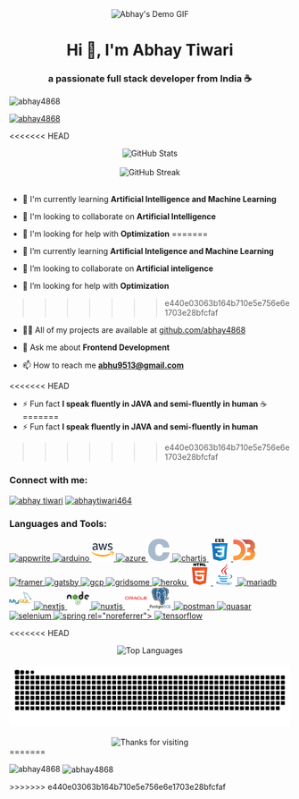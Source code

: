 

<div align="center">
  <img src="![Working Work Work Work GIF by Alliance](https://github.com/user-attachments/assets/b9ff5909-978a-480d-acd9-3ee7657b155d)" alt="Abhay's Demo GIF" width="1000" />
</div>



<h1 align="center">Hi 👋, I'm Abhay Tiwari</h1>
<h3 align="center">a passionate full stack developer from India ☕</h3>

<p align="left"> <img src="https://komarev.com/ghpvc/?username=abhay4868&label=Profile%20views&color=0e75b6&style=flat" alt="abhay4868" /> </p>

<p align="left"> <a href="https://github.com/ryo-ma/github-profile-trophy"><img src="https://github-profile-trophy.vercel.app/?username=abhay4868" alt="abhay4868" /></a> </p>




<<<<<<< HEAD
<div align="center">
  <img src="https://github-readme-stats.vercel.app/api?username=abhay4868&show_icons=true&theme=tokyonight&hide_border=true&count_private=true" alt="GitHub Stats" />
</div>

<br>

<div align="center">
  <img src="https://github-readme-streak-stats.herokuapp.com/?user=abhay4868&theme=tokyonight&hide_border=true" alt="GitHub Streak" />
</div>

<br>

- 🌱 I'm currently learning **Artificial Intelligence and Machine Learning**

- 👯 I'm looking to collaborate on **Artificial Intelligence**

- 🤝 I'm looking for help with **Optimization**
=======
- 🌱 I’m currently learning **Artificial Inteligence and Machine Learning**

- 👯 I’m looking to collaborate on **Artificial inteligence**

- 🤝 I’m looking for help with **Optimization**
>>>>>>> e440e03063b164b710e5e756e6e1703e28bfcfaf

- 👨‍💻 All of my projects are available at [github.com/abhay4868](github.com/abhay4868)

- 💬 Ask me about **Frontend Development**

- 📫 How to reach me **abhu9513@gmail.com**

<<<<<<< HEAD
- ⚡ Fun fact **I speak fluently in JAVA and semi-fluently in human** ☕
=======
- ⚡ Fun fact **I speak fluently in JAVA and semi-fluently in human**
>>>>>>> e440e03063b164b710e5e756e6e1703e28bfcfaf

<h3 align="left">Connect with me:</h3>
<p align="left">
<a href="https://linkedin.com/in/abhay tiwari" target="blank"><img align="center" src="https://raw.githubusercontent.com/rahuldkjain/github-profile-readme-generator/master/src/images/icons/Social/linked-in-alt.svg" alt="abhay tiwari" height="30" width="40" /></a>
<a href="https://www.leetcode.com/abhaytiwari464" target="blank"><img align="center" src="https://raw.githubusercontent.com/rahuldkjain/github-profile-readme-generator/master/src/images/icons/Social/leet-code.svg" alt="abhaytiwari464" height="30" width="40" /></a>
</p>

<h3 align="left">Languages and Tools:</h3>
<p align="left"> <a href="https://appwrite.io" target="_blank" rel="noreferrer"> <img src="https://www.vectorlogo.zone/logos/appwriteio/appwriteio-icon.svg" alt="appwrite" width="40" height="40"/> </a> <a href="https://www.arduino.cc/" target="_blank" rel="noreferrer"> <img src="https://cdn.worldvectorlogo.com/logos/arduino-1.svg" alt="arduino" width="40" height="40"/> </a> <a href="https://aws.amazon.com" target="_blank" rel="noreferrer"> <img src="https://raw.githubusercontent.com/devicons/devicon/master/icons/amazonwebservices/amazonwebservices-original-wordmark.svg" alt="aws" width="40" height="40"/> </a> <a href="https://azure.microsoft.com/en-in/" target="_blank" rel="noreferrer"> <img src="https://www.vectorlogo.zone/logos/microsoft_azure/microsoft_azure-icon.svg" alt="azure" width="40" height="40"/> </a> <a href="https://www.cprogramming.com/" target="_blank" rel="noreferrer"> <img src="https://raw.githubusercontent.com/devicons/devicon/master/icons/c/c-original.svg" alt="c" width="40" height="40"/> </a> <a href="https://www.chartjs.org" target="_blank" rel="noreferrer"> <img src="https://www.chartjs.org/media/logo-title.svg" alt="chartjs" width="40" height="40"/> </a> <a href="https://www.w3schools.com/css/" target="_blank" rel="noreferrer"> <img src="https://raw.githubusercontent.com/devicons/devicon/master/icons/css3/css3-original-wordmark.svg" alt="css3" width="40" height="40"/> </a> <a href="https://d3js.org/" target="_blank" rel="noreferrer"> <img src="https://raw.githubusercontent.com/devicons/devicon/master/icons/d3js/d3js-original.svg" alt="d3js" width="40" height="40"/> </a> <a href="https://www.framer.com/" target="_blank" rel="noreferrer"> <img src="https://www.vectorlogo.zone/logos/framer/framer-icon.svg" alt="framer" width="40" height="40"/> </a> <a href="https://www.gatsbyjs.com/" target="_blank" rel="noreferrer"> <img src="https://www.vectorlogo.zone/logos/gatsbyjs/gatsbyjs-icon.svg" alt="gatsby" width="40" height="40"/> </a> <a href="https://cloud.google.com" target="_blank" rel="noreferrer"> <img src="https://www.vectorlogo.zone/logos/google_cloud/google_cloud-icon.svg" alt="gcp" width="40" height="40"/> </a> <a href="https://gridsome.org/" target="_blank" rel="noreferrer"> <img src="https://www.vectorlogo.zone/logos/gridsome/gridsome-icon.svg" alt="gridsome" width="40" height="40"/> </a> <a href="https://heroku.com" target="_blank" rel="noreferrer"> <img src="https://www.vectorlogo.zone/logos/heroku/heroku-icon.svg" alt="heroku" width="40" height="40"/> </a> <a href="https://www.w3.org/html/" target="_blank" rel="noreferrer"> <img src="https://raw.githubusercontent.com/devicons/devicon/master/icons/html5/html5-original-wordmark.svg" alt="html5" width="40" height="40"/> </a> <a href="https://www.java.com" target="_blank" rel="noreferrer"> <img src="https://raw.githubusercontent.com/devicons/devicon/master/icons/java/java-original.svg" alt="java" width="40" height="40"/> </a> <a href="https://mariadb.org/" target="_blank" rel="noreferrer"> <img src="https://www.vectorlogo.zone/logos/mariadb/mariadb-icon.svg" alt="mariadb" width="40" height="40"/> </a> <a href="https://www.mysql.com/" target="_blank" rel="noreferrer"> <img src="https://raw.githubusercontent.com/devicons/devicon/master/icons/mysql/mysql-original-wordmark.svg" alt="mysql" width="40" height="40"/> </a> <a href="https://nextjs.org/" target="_blank" rel="noreferrer"> <img src="https://cdn.worldvectorlogo.com/logos/nextjs-2.svg" alt="nextjs" width="40" height="40"/> </a> <a href="https://nodejs.org" target="_blank" rel="noreferrer"> <img src="https://raw.githubusercontent.com/devicons/devicon/master/icons/nodejs/nodejs-original-wordmark.svg" alt="nodejs" width="40" height="40"/> </a> <a href="https://nuxtjs.org/" target="_blank" rel="noreferrer"> <img src="https://www.vectorlogo.zone/logos/nuxtjs/nuxtjs-icon.svg" alt="nuxtjs" width="40" height="40"/> </a> <a href="https://www.oracle.com/" target="_blank" rel="noreferrer"> <img src="https://raw.githubusercontent.com/devicons/devicon/master/icons/oracle/oracle-original.svg" alt="oracle" width="40" height="40"/> </a> <a href="https://www.postgresql.org" target="_blank" rel="noreferrer"> <img src="https://raw.githubusercontent.com/devicons/devicon/master/icons/postgresql/postgresql-original-wordmark.svg" alt="postgresql" width="40" height="40"/> </a> <a href="https://postman.com" target="_blank" rel="noreferrer"> <img src="https://www.vectorlogo.zone/logos/getpostman/getpostman-icon.svg" alt="postman" width="40" height="40"/> </a> <a href="https://quasar.dev/" target="_blank" rel="noreferrer"> <img src="https://cdn.quasar.dev/logo/svg/quasar-logo.svg" alt="quasar" width="40" height="40"/> </a> <a href="https://www.selenium.dev" target="_blank" rel="noreferrer"> <img src="https://raw.githubusercontent.com/detain/svg-logos/780f25886640cef088af994181646db2f6b1a3f8/svg/selenium-logo.svg" alt="selenium" width="40" height="40"/> </a> <a href="https://spring.io/" target="_blank" rel="noreferrer"> <img src="https://www.vectorlogo.zone/logos/springio/springio-icon.svg" alt="spring" width="40" height="40"/> </a> <a href="https://www.tensorflow.org" target="_blank" 


rel="noreferrer"> <img src="https://www.vectorlogo.zone/logos/tensorflow/tensorflow-icon.svg" alt="tensorflow" width="40" height="40"/> </a> </p>

<<<<<<< HEAD
<div align="center">
  <img src="https://github-readme-stats.vercel.app/api/top-langs/?username=abhay4868&theme=tokyonight&hide_border=true&layout=compact&langs_count=8" alt="Top Languages" />
</div>

<br>

<div align="center">
  <img src="https://github.com/platane/snk/raw/output/github-contribution-grid-snake-dark.svg" alt="Snake animation" />
</div>

<br>

<div align="center">
  <img src="https://readme-typing-svg.demolab.com?font=Fira+Code&size=25&duration=2000&pause=1000&color=8B5CF6&center=true&vCenter=true&width=500&lines=Thanks+for+visiting!+%F0%9F%98%8A&repeat=false" alt="Thanks for visiting" />
</div>
=======
<p><img align="left" src="https://github-readme-stats.vercel.app/api/top-langs?username=abhay4868&show_icons=true&locale=en&layout=compact" alt="abhay4868" /></p>

<p>&nbsp;<img align="center" src="https://github-readme-stats.vercel.app/api?username=abhay4868&show_icons=true&locale=en" alt="abhay4868" /></p>
>>>>>>> e440e03063b164b710e5e756e6e1703e28bfcfaf
